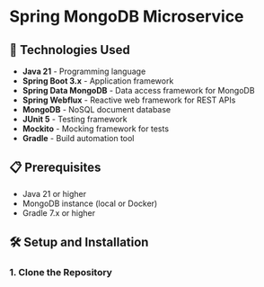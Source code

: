 # Spring MongoDB Microservice


## 🚀 Technologies Used

- **Java 21** - Programming language
- **Spring Boot 3.x** - Application framework
- **Spring Data MongoDB** - Data access framework for MongoDB
- **Spring Webflux** - Reactive web framework for REST APIs
- **MongoDB** - NoSQL document database
- **JUnit 5** - Testing framework
- **Mockito** - Mocking framework for tests
- **Gradle** - Build automation tool

## 📋 Prerequisites

- Java 21 or higher
- MongoDB instance (local or Docker)
- Gradle 7.x or higher

## 🛠️ Setup and Installation

### 1. Clone the Repository